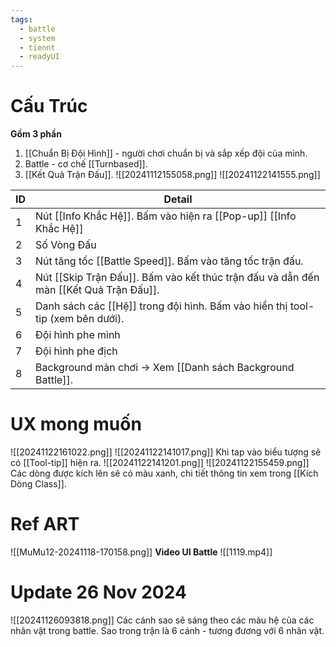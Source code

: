 ```yaml
---
tags:
  - battle
  - system
  - tiennt
  - readyUI
---
```

# Cấu Trúc
**Gồm 3 phần** 
1. [[Chuẩn Bị Đội Hình]] - người chơi chuẩn bị và sắp xếp đội của mình.
2. Battle - cơ chế [[Turnbased]]. 
3. [[Kết Quả Trận Đấu]].
![[20241112155058.png]]
![[20241122141555.png]]

| ID  | Detail                                                                                |
| --- | ------------------------------------------------------------------------------------- |
| 1   | Nút [[Info Khắc Hệ]]. Bấm vào hiện ra [[Pop-up]] [[Info Khắc Hệ]]                     |
| 2   | Số Vòng Đấu                                                                           |
| 3   | Nút tăng tốc [[Battle Speed]]. Bấm vào tăng tốc trận đấu.                             |
| 4   | Nút [[Skip Trận Đấu]]. Bấm vào kết thúc trận đấu và dẫn đến màn [[Kết Quả Trận Đấu]]. |
| 5   | Danh sách các [[Hệ]] trong đội hình. Bấm vào hiển thị tool-tip (xem bên dưới).        |
| 6   | Đội hình phe mình                                                                     |
| 7   | Đội hình phe địch                                                                     |
| 8   | Background màn chơi -> Xem [[Danh sách Background Battle]].                           |
# UX mong muốn 
![[20241122161022.png]]
![[20241122141017.png]]
Khi tap vào biểu tượng sẽ có [[Tool-tip]] hiện ra.
![[20241122141201.png]]
![[20241122155459.png]]
Các dòng được kích lên sẽ có màu xanh, chi tiết thông tin xem trong [[Kích Dòng Class]].

# Ref ART
![[MuMu12-20241118-170158.png]]
**Video UI Battle**
![[1119.mp4]]

# Update 26 Nov 2024
![[20241126093818.png]]
Các cánh sao sẽ sáng theo các màu hệ của các nhân vật trong battle.
Sao trong trận là 6 cánh - tương đương với 6 nhân vật.
